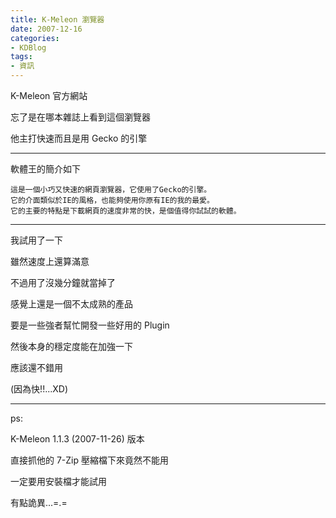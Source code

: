 ```yaml
---
title: K-Meleon 瀏覽器
date: 2007-12-16
categories:
- KDBlog
tags:
- 資訊
---
```

K-Meleon 官方網站



忘了是在哪本雜誌上看到這個瀏覽器

他主打快速而且是用 Gecko 的引擎

---

軟體王的簡介如下

```
這是一個小巧又快速的網頁瀏覽器，它使用了Gecko的引擎。
它的介面類似於IE的風格，也能夠使用你原有IE的我的最愛。
它的主要的特點是下載網頁的速度非常的快，是個值得你試試的軟體。
```

---

我試用了一下

雖然速度上還算滿意

不過用了沒幾分鐘就當掉了

感覺上還是一個不太成熟的產品

要是一些強者幫忙開發一些好用的 Plugin

然後本身的穩定度能在加強一下

應該還不錯用

(因為快!!...XD)

---

ps:

K-Meleon 1.1.3 (2007-11-26) 版本

直接抓他的 7-Zip 壓縮檔下來竟然不能用

一定要用安裝檔才能試用

有點詭異...=.=


